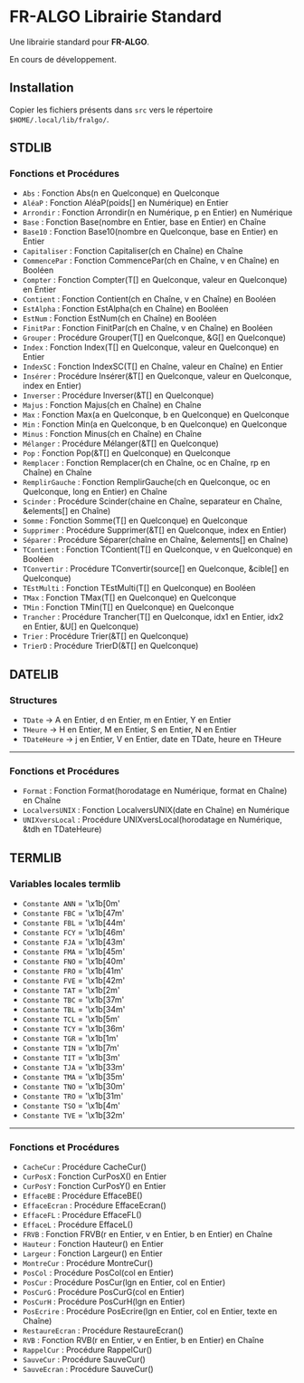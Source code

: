 # FR-ALGO Librairie Standard

Une librairie standard pour **FR-ALGO**.

En cours de développement.

## Installation

Copier les fichiers présents dans `src` vers le répertoire `$HOME/.local/lib/fralgo/`.

## STDLIB

### Fonctions et Procédures

* `Abs` : Fonction Abs(n en Quelconque) en Quelconque
* `AléaP` : Fonction AléaP(poids[] en Numérique) en Entier
* `Arrondir` : Fonction Arrondir(n en Numérique, p en Entier) en Numérique
* `Base` : Fonction Base(nombre en Entier, base en Entier) en Chaîne
* `Base10` : Fonction Base10(nombre en Quelconque, base en Entier) en Entier
* `Capitaliser` : Fonction Capitaliser(ch en Chaîne) en Chaîne
* `CommencePar` : Fonction CommencePar(ch en Chaîne, v en Chaîne) en Booléen
* `Compter` : Fonction Compter(T[] en Quelconque, valeur en Quelconque) en Entier
* `Contient` : Fonction Contient(ch en Chaîne, v en Chaîne) en Booléen
* `EstAlpha` : Fonction EstAlpha(ch en Chaîne) en Booléen
* `EstNum` : Fonction EstNum(ch en Chaîne) en Booléen
* `FinitPar` : Fonction FinitPar(ch en Chaîne, v en Chaîne) en Booléen
* `Grouper` : Procédure Grouper(T[] en Quelconque, &G[] en Quelconque)
* `Index` : Fonction Index(T[] en Quelconque, valeur en Quelconque) en Entier
* `IndexSC` : Fonction IndexSC(T[] en Chaîne, valeur en Chaîne) en Entier
* `Insérer` : Procédure Insérer(&T[] en Quelconque, valeur en Quelconque, index en Entier)
* `Inverser` : Procédure Inverser(&T[] en Quelconque)
* `Majus` : Fonction Majus(ch en Chaîne) en Chaîne
* `Max` : Fonction Max(a en Quelconque, b en Quelconque) en Quelconque
* `Min` : Fonction Min(a en Quelconque, b en Quelconque) en Quelconque
* `Minus` : Fonction Minus(ch en Chaîne) en Chaîne
* `Mélanger` : Procédure Mélanger(&T[] en Quelconque)
* `Pop` : Fonction Pop(&T[] en Quelconque) en Quelconque
* `Remplacer` : Fonction Remplacer(ch en Chaîne, oc en Chaîne, rp en Chaîne) en Chaîne
* `RemplirGauche` : Fonction RemplirGauche(ch en Quelconque, oc en Quelconque, long en Entier) en Chaîne
* `Scinder` : Procédure Scinder(chaine en Chaîne, separateur en Chaîne, &elements[] en Chaîne)
* `Somme` : Fonction Somme(T[] en Quelconque) en Quelconque
* `Supprimer` : Procédure Supprimer(&T[] en Quelconque, index en Entier)
* `Séparer` : Procédure Séparer(chaîne en Chaîne, &elements[] en Chaîne)
* `TContient` : Fonction TContient(T[] en Quelconque, v en Quelconque) en Booléen
* `TConvertir` : Procédure TConvertir(source[] en Quelconque, &cible[] en Quelconque)
* `TEstMulti` : Fonction TEstMulti(T[] en Quelconque) en Booléen
* `TMax` : Fonction TMax(T[] en Quelconque) en Quelconque
* `TMin` : Fonction TMin(T[] en Quelconque) en Quelconque
* `Trancher` : Procédure Trancher(T[] en Quelconque, idx1 en Entier, idx2 en Entier, &U[] en Quelconque)
* `Trier` : Procédure Trier(&T[] en Quelconque)
* `TrierD` : Procédure TrierD(&T[] en Quelconque)

## DATELIB

### Structures

* `TDate` → A en Entier, d en Entier, m en Entier, Y en Entier
* `THeure` → H en Entier, M en Entier, S en Entier, N en Entier
* `TDateHeure` → j en Entier, V en Entier, date en TDate, heure en THeure

---

### Fonctions et Procédures

* `Format` : Fonction Format(horodatage en Numérique, format en Chaîne) en Chaîne
* `LocalversUNIX` : Fonction LocalversUNIX(date en Chaîne) en Numérique
* `UNIXversLocal` : Procédure UNIXversLocal(horodatage en Numérique, &tdh en TDateHeure)

## TERMLIB

### Variables locales termlib

* `Constante ANN` = '\x1b[0m'
* `Constante FBC` = '\x1b[47m'
* `Constante FBL` = '\x1b[44m'
* `Constante FCY` = '\x1b[46m'
* `Constante FJA` = '\x1b[43m'
* `Constante FMA` = '\x1b[45m'
* `Constante FNO` = '\x1b[40m'
* `Constante FRO` = '\x1b[41m'
* `Constante FVE` = '\x1b[42m'
* `Constante TAT` = '\x1b[2m'
* `Constante TBC` = '\x1b[37m'
* `Constante TBL` = '\x1b[34m'
* `Constante TCL` = '\x1b[5m'
* `Constante TCY` = '\x1b[36m'
* `Constante TGR` = '\x1b[1m'
* `Constante TIN` = '\x1b[7m'
* `Constante TIT` = '\x1b[3m'
* `Constante TJA` = '\x1b[33m'
* `Constante TMA` = '\x1b[35m'
* `Constante TNO` = '\x1b[30m'
* `Constante TRO` = '\x1b[31m'
* `Constante TSO` = '\x1b[4m'
* `Constante TVE` = '\x1b[32m'

---

### Fonctions et Procédures

* `CacheCur` : Procédure CacheCur()
* `CurPosX` : Fonction CurPosX() en Entier
* `CurPosY` : Fonction CurPosY() en Entier
* `EffaceBE` : Procédure EffaceBE()
* `EffaceEcran` : Procédure EffaceEcran()
* `EffaceFL` : Procédure EffaceFL()
* `EffaceL` : Procédure EffaceL()
* `FRVB` : Fonction FRVB(r en Entier, v en Entier, b en Entier) en Chaîne
* `Hauteur` : Fonction Hauteur() en Entier
* `Largeur` : Fonction Largeur() en Entier
* `MontreCur` : Procédure MontreCur()
* `PosCol` : Procédure PosCol(col en Entier)
* `PosCur` : Procédure PosCur(lgn en Entier, col en Entier)
* `PosCurG` : Procédure PosCurG(col en Entier)
* `PosCurH` : Procédure PosCurH(lgn en Entier)
* `PosEcrire` : Procédure PosEcrire(lgn en Entier, col en Entier, texte en Chaîne)
* `RestaureEcran` : Procédure RestaureEcran()
* `RVB` : Fonction RVB(r en Entier, v en Entier, b en Entier) en Chaîne
* `RappelCur` : Procédure RappelCur()
* `SauveCur` : Procédure SauveCur()
* `SauveEcran` : Procédure SauveCur()

